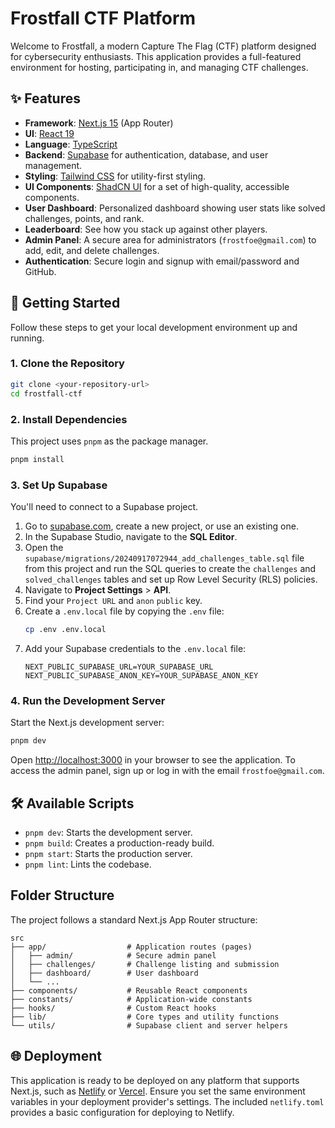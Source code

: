 # Frostfall CTF Platform

Welcome to Frostfall, a modern Capture The Flag (CTF) platform designed for cybersecurity enthusiasts. This application provides a full-featured environment for hosting, participating in, and managing CTF challenges.

## ✨ Features

- **Framework**: [Next.js 15](https://nextjs.org/) (App Router)
- **UI**: [React 19](https://react.dev/)
- **Language**: [TypeScript](https://www.typescriptlang.org/)
- **Backend**: [Supabase](https://supabase.io/) for authentication, database, and user management.
- **Styling**: [Tailwind CSS](https://tailwindcss.com/) for utility-first styling.
- **UI Components**: [ShadCN UI](https://ui.shadcn.com/) for a set of high-quality, accessible components.
- **User Dashboard**: Personalized dashboard showing user stats like solved challenges, points, and rank.
- **Leaderboard**: See how you stack up against other players.
- **Admin Panel**: A secure area for administrators (`frostfoe@gmail.com`) to add, edit, and delete challenges.
- **Authentication**: Secure login and signup with email/password and GitHub.

## 🚀 Getting Started

Follow these steps to get your local development environment up and running.

### 1. Clone the Repository

```bash
git clone <your-repository-url>
cd frostfall-ctf
```

### 2. Install Dependencies

This project uses `pnpm` as the package manager.

```bash
pnpm install
```

### 3. Set Up Supabase

You'll need to connect to a Supabase project.

1.  Go to [supabase.com](https://supabase.com), create a new project, or use an existing one.
2.  In the Supabase Studio, navigate to the **SQL Editor**.
3.  Open the `supabase/migrations/20240917072944_add_challenges_table.sql` file from this project and run the SQL queries to create the `challenges` and `solved_challenges` tables and set up Row Level Security (RLS) policies.
4.  Navigate to **Project Settings** > **API**.
5.  Find your `Project URL` and `anon` `public` key.
6.  Create a `.env.local` file by copying the `.env` file:
    ```bash
    cp .env .env.local
    ```
7.  Add your Supabase credentials to the `.env.local` file:
    ```env
    NEXT_PUBLIC_SUPABASE_URL=YOUR_SUPABASE_URL
    NEXT_PUBLIC_SUPABASE_ANON_KEY=YOUR_SUPABASE_ANON_KEY
    ```

### 4. Run the Development Server

Start the Next.js development server:

```bash
pnpm dev
```

Open [http://localhost:3000](http://localhost:3000) in your browser to see the application. To access the admin panel, sign up or log in with the email `frostfoe@gmail.com`.

## 🛠️ Available Scripts

- `pnpm dev`: Starts the development server.
- `pnpm build`: Creates a production-ready build.
- `pnpm start`: Starts the production server.
- `pnpm lint`: Lints the codebase.

## Folder Structure

The project follows a standard Next.js App Router structure:

```
src
├── app/                  # Application routes (pages)
│   ├── admin/            # Secure admin panel
│   ├── challenges/       # Challenge listing and submission
│   ├── dashboard/        # User dashboard
│   └── ...
├── components/           # Reusable React components
├── constants/            # Application-wide constants
├── hooks/                # Custom React hooks
├── lib/                  # Core types and utility functions
└── utils/                # Supabase client and server helpers
```

## 🌐 Deployment

This application is ready to be deployed on any platform that supports Next.js, such as [Netlify](https://www.netlify.com/) or [Vercel](https://vercel.com/). Ensure you set the same environment variables in your deployment provider's settings. The included `netlify.toml` provides a basic configuration for deploying to Netlify.
